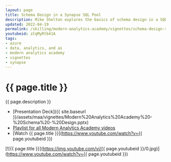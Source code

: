 ```yaml
---
layout: page
title: Schema Design in a Synapse SQL Pool
description: Mike Shelton explores the basics of schema design in a SQL Pool (SQL DW). What is a star schema and why do we use it?
updated: 2022-04-19
permalink: /skilling/modern-analytics-academy/vignettes/schema-design-sql-pool
youtubeid: zCqMyRtb41A
tags: 
- azure
- data, analytics, and ai
- modern analytics academy
- vignettes
- synapse
---
```


# {{ page.title }}

{{ page.description }}

* [Presentation Deck]({{ site.baseurl }}/assets/maa/vignettes/Modern%20Analytics%20Academy%20-%20Schema%20-%20Design.pptx)
* [Playlist for all Modern Analytics Academy videos](https://www.youtube.com/playlist?list=PLz7jPMmpNrjm35mPO6KcOeNdMEMSYKXfj)
* [Watch {{ page.title }}](https://www.youtube.com/watch?v={{ page.youtubeid }})

[![{{ page.title }}](https://img.youtube.com/vi/{{ page.youtubeid }}/0.jpg)](https://www.youtube.com/watch?v={{ page.youtubeid }})